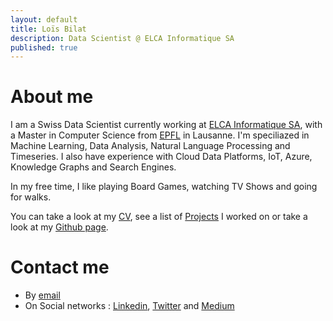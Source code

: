 ```yaml
---
layout: default
title: Loïs Bilat
description: Data Scientist @ ELCA Informatique SA
published: true
---
```


# About me

I am a Swiss Data Scientist currently working at [ELCA Informatique SA](https://elca.ch), with a Master in Computer Science from [EPFL](https://epfl.ch) in Lausanne. 
I'm speciliazed in Machine Learning, Data Analysis, Natural Language Processing and Timeseries. I also have experience with Cloud Data Platforms, IoT, Azure, Knowledge Graphs and Search Engines.

In my free time, I like playing Board Games, watching TV Shows and going for walks.

You can take a look at my [CV](http://bilat.xyz/cv), see a list of [Projects](http://bilat.xyz/projects) I worked on or take a look at my [Github page](https://github.com/Billotais). 

# Contact me

- By [email](mailto:bilat.xyz.contact.payee548@passinbox.com)
- On Social networks : [Linkedin](https://linkedin.com/in/lois-bilat), [Twitter](https://twitter.com/@Billotais) and [Medium](https://lois-bilat.medium.com/)
